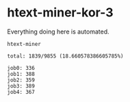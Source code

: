 # htext-miner-kor-3

Everything doing here is automated.

```
htext-miner

total: 1839/9855 (18.660578386605785%)

job0: 336
job1: 388
job2: 359
job3: 389
job4: 367
```